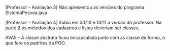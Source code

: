 [Professor - Avaliação 3] Não apresentou as versões do programa SistemaPessoa.java

[Professor - Avaliação 4] Subiu em 30/10 e 13/11 a versão do professor. Na parte 2 os métodos dos cadastros e listas deveriam ser classes.

AVA5 - A classe abstrata ficou encapsulada junto com as classe de forma, o que fere os padrões da POO.
